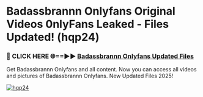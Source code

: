 # Badassbrannn Onlyfans Original Videos 0nlyFans Leaked - Files Updated! (hqp24)

<h3>🔴 CLICK HERE 🌐==►► <a href="https://tinyurl.com/ehrbuxhb" rel="nofollow">Badassbrannn Onlyfans Updated Files</a></h3>

Get Badassbrannn Onlyfans and all content. Now you can access all videos and pictures of Badassbrannn Onlyfans. New Updated Files 2025!

[![hqp24](https://i.imgur.com/lVYEuWS.gif)](https://tinyurl.com/ehrbuxhb)
